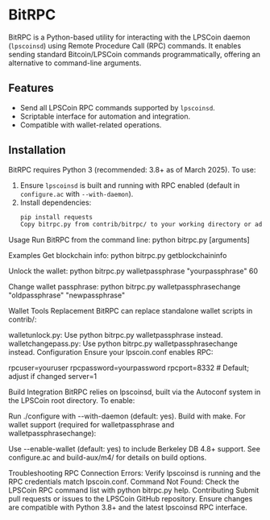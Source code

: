 # BitRPC

BitRPC is a Python-based utility for interacting with the LPSCoin daemon (`lpscoinsd`) using Remote Procedure Call (RPC) commands. It enables sending standard Bitcoin/LPSCoin commands programmatically, offering an alternative to command-line arguments.

## Features

- Send all LPSCoin RPC commands supported by `lpscoinsd`.
- Scriptable interface for automation and integration.
- Compatible with wallet-related operations.

## Installation

BitRPC requires Python 3 (recommended: 3.8+ as of March 2025). To use:

1. Ensure `lpscoinsd` is built and running with RPC enabled (default in `configure.ac` with `--with-daemon`).
2. Install dependencies:
   ```bash
   pip install requests
   Copy bitrpc.py from contrib/bitrpc/ to your working directory or add it to your PATH.
Usage
Run BitRPC from the command line:
python bitrpc.py <command> [arguments]

Examples
Get blockchain info:
python bitrpc.py getblockchaininfo

Unlock the wallet:
python bitrpc.py walletpassphrase "yourpassphrase" 60

Change wallet passphrase:
python bitrpc.py walletpassphrasechange "oldpassphrase" "newpassphrase"

Wallet Tools Replacement
BitRPC can replace standalone wallet scripts in contrib/:

walletunlock.py: Use python bitrpc.py walletpassphrase <passphrase> <timeout> instead.
walletchangepass.py: Use python bitrpc.py walletpassphrasechange <oldpassphrase> <newpassphrase> instead.
Configuration
Ensure your lpscoin.conf enables RPC:

rpcuser=youruser
rpcpassword=yourpassword
rpcport=8332  # Default; adjust if changed
server=1

Build Integration
BitRPC relies on lpscoinsd, built via the Autoconf system in the LPSCoin root directory. To enable:

Run ./configure with --with-daemon (default: yes).
Build with make.
For wallet support (required for walletpassphrase and walletpassphrasechange):

Use --enable-wallet (default: yes) to include Berkeley DB 4.8+ support.
See configure.ac and build-aux/m4/ for details on build options.

Troubleshooting
RPC Connection Errors: Verify lpscoinsd is running and the RPC credentials match lpscoin.conf.
Command Not Found: Check the LPSCoin RPC command list with python bitrpc.py help.
Contributing
Submit pull requests or issues to the LPSCoin GitHub repository. Ensure changes are compatible with Python 3.8+ and the latest lpscoinsd RPC interface.

